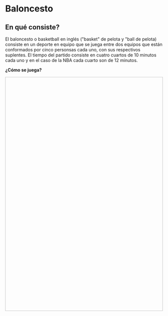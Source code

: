# Baloncesto 

## En qué consiste?  
El baloncesto o basketball en inglés ("basket" de pelota y "ball de pelota) consiste en un deporte en equipo que se juega entre dos equipos que están conformados por cinco personsas cada uno, con sus respectivos suplentes. El tiempo del partido consiste en cuatro cuartos de 10 minutos cada uno y en el caso de la NBA cada cuarto son de 12 minutos.  

__¿Cómo se juega?__


<img href="https://upload.wikimedia.org/wikipedia/commons/thumb/8/8d/Basketball_court_as_of_2012.png/800px-Basketball_court_as_of_2012.png" height="750" width="515">
